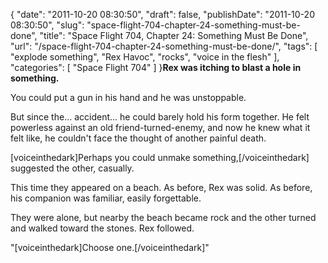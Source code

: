 {
    "date": "2011-10-20 08:30:50",
    "draft": false,
    "publishDate": "2011-10-20 08:30:50",
    "slug": "space-flight-704-chapter-24-something-must-be-done",
    "title": "Space Flight 704, Chapter 24: Something Must Be Done",
    "url": "\/space-flight-704-chapter-24-something-must-be-done\/",
    "tags": [
        "explode something",
        "Rex Havoc",
        "rocks",
        "voice in the flesh"
    ],
    "categories": [
        "Space Flight 704"
    ]
}**Rex was itching to blast a hole in something.**

You could put a gun in his hand and he was unstoppable.

But since the... accident... he could barely hold his form together. He
felt powerless against an old friend-turned-enemy, and now he knew what
it felt like, he couldn't face the thought of another painful death.

\[voiceinthedark\]Perhaps you could unmake something,\[/voiceinthedark\]
suggested the other, casually.

This time they appeared on a beach. As before, Rex was solid. As before,
his companion was familiar, easily forgettable.

They were alone, but nearby the beach became rock and the other turned
and walked toward the stones. Rex followed.

"\[voiceinthedark\]Choose one.\[/voiceinthedark\]"